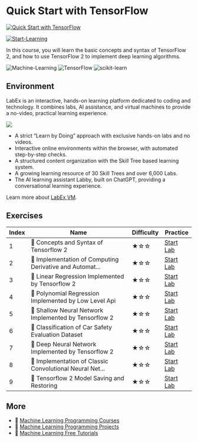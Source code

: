 # Quick Start with TensorFlow

[![Quick Start with TensorFlow](https://cover-creator.appbot.io/quick-start-with-tensorflow.png)](https://labex.io/courses/quick-start-with-tensorflow)

[![Start-Learning](https://img.shields.io/badge/Start-Learning-whitesmoke?style=for-the-badge)](https://labex.io/courses/quick-start-with-tensorflow)

In this course, you will learn the basic concepts and syntax of TensorFlow 2, and how to use TensorFlow 2 to implement deep learning algorithms.

![Machine-Learning](https://img.shields.io/badge/Machine-Learning-whitesmoke?style=for-the-badge&logo=machine-learning)
![TensorFlow](https://img.shields.io/badge/TensorFlow-whitesmoke?style=for-the-badge&logo=tensorflow)
![scikit-learn](https://img.shields.io/badge/scikit-learn-whitesmoke?style=for-the-badge&logo=scikit-learn)


## Environment

LabEx is an interactive, hands-on learning platform dedicated to coding and technology. It combines labs, AI assistance, and virtual machines to provide a no-video, practical learning experience.

![](https://tutorial-screenshot.getvm.io/images/vm-1725247253.png)

- A strict “Learn by Doing” approach with exclusive hands-on labs and no videos.
- Interactive online environments within the browser, with automated step-by-step checks.
- A structured content organization with the Skill Tree based learning system.
- A growing learning resource of 30 Skill Trees and over 6,000 Labs.
- The AI learning assistant Labby, built on ChatGPT, providing a conversational learning experience.

Learn more about [LabEx VM](https://support.labex.io/using-labex/virtual-machine).

## Exercises

|   Index | Name                                                    | Difficulty   | Practice                                                                                                                                 |
|---------|---------------------------------------------------------|--------------|------------------------------------------------------------------------------------------------------------------------------------------|
|       1 | 📖 Concepts and Syntax of Tensorflow 2                   | ★☆☆          | <a target='_blank' href='https://labex.io/labs/ml-concepts-and-syntax-of-tensorflow-2-20758'>Start Lab</a>                               |
|       2 | 📖 Implementation of Computing Derivative and Automat... | ★☆☆          | <a target='_blank' href='https://labex.io/labs/ml-implementation-of-computing-derivative-and-automatic-differential-20785'>Start Lab</a> |
|       3 | 📖 Linear Regression Implemented by Tensorflow 2         | ★☆☆          | <a target='_blank' href='https://labex.io/labs/ml-linear-regression-implemented-by-tensorflow-2-20797'>Start Lab</a>                     |
|       4 | 📖 Polynomial Regression Implemented by Low Level Api    | ★☆☆          | <a target='_blank' href='https://labex.io/labs/ml-polynomial-regression-implemented-by-low-level-api-20803'>Start Lab</a>                |
|       5 | 📖 Shallow Neural Network Implemented by Tensorflow 2    | ★☆☆          | <a target='_blank' href='https://labex.io/labs/ml-shallow-neural-network-implemented-by-tensorflow-2-20809'>Start Lab</a>                |
|       6 | 📖 Classification of Car Safety Evaluation Dataset       | ★☆☆          | <a target='_blank' href='https://labex.io/labs/ml-classification-of-car-safety-evaluation-dataset-20756'>Start Lab</a>                   |
|       7 | 📖 Deep Neural Network Implemented by Tensorflow 2       | ★☆☆          | <a target='_blank' href='https://labex.io/labs/ml-deep-neural-network-implemented-by-tensorflow-2-20768'>Start Lab</a>                   |
|       8 | 📖 Implementation of Classic Convolutional Neural Net... | ★☆☆          | <a target='_blank' href='https://labex.io/labs/ml-implementation-of-classic-convolutional-neural-network-20784'>Start Lab</a>            |
|       9 | 📖 Tensorflow 2 Model Saving and Restoring               | ★☆☆          | <a target='_blank' href='https://labex.io/labs/ml-tensorflow-2-model-saving-and-restoring-20813'>Start Lab</a>                           |

## More

- 🔗 [Machine Learning Programming Courses](https://github.com/labex-labs/awesome-programming-courses)
- 🔗 [Machine Learning Programming Projects](https://github.com/labex-labs/awesome-programming-projects)
- 🔗 [Machine Learning Free Tutorials](https://github.com/labex-labs/ml-free-tutorials)

